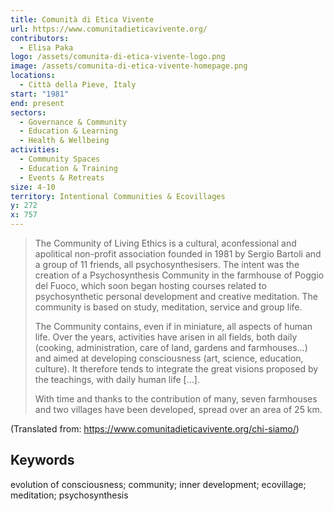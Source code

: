 ```yaml
---
title: Comunità di Etica Vivente
url: https://www.comunitadieticavivente.org/
contributors:
  - Elisa Paka
logo: /assets/comunita-di-etica-vivente-logo.png
image: /assets/comunita-di-etica-vivente-homepage.png
locations:
  - Città della Pieve, Italy
start: "1981"
end: present
sectors:
  - Governance & Community
  - Education & Learning
  - Health & Wellbeing
activities:
  - Community Spaces
  - Education & Training
  - Events & Retreats
size: 4-10
territory: Intentional Communities & Ecovillages
y: 272
x: 757
---
```

> The Community of Living Ethics is a cultural, aconfessional and apolitical non-profit association founded in 1981 by Sergio Bartoli and a group of 11 friends, all psychosynthesisers. The intent was the creation of a Psychosynthesis Community in the farmhouse of Poggio del Fuoco, which soon began hosting courses related to psychosynthetic personal development and creative meditation. The community is based on study, meditation, service and group life.
> 
> The Community contains, even if in miniature, all aspects of human life. Over the years, activities have arisen in all fields, both daily (cooking, administration, care of land, gardens and farmhouses...) and aimed at developing consciousness (art, science, education, culture). It therefore tends to integrate the great visions proposed by the teachings, with daily human life [...].
> 
> With time and thanks to the contribution of many, seven farmhouses and two villages have been developed, spread over an area of 25 km.

(Translated from: https://www.comunitadieticavivente.org/chi-siamo/)

## Keywords

evolution of consciousness; community; inner development; ecovillage; meditation; psychosynthesis
